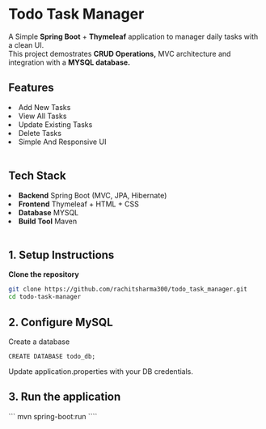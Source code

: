 <h1>Todo Task Manager</h1>
<p>
  A Simple <b>Spring Boot</b> + <b>Thymeleaf</b> application to manager daily tasks with a clean UI.<br>
  This project demostrates <b>CRUD Operations,</b> MVC architecture and integration with a <b>MYSQL database.</b>
</p>

<h2>Features</h2>
<li>Add New Tasks</li>
<li>View All Tasks</li>
<li>Update Existing Tasks</li>
<li>Delete Tasks</li>
<li>Simple And Responsive UI</li>
<br>

<h2>Tech Stack</h2>
<li><b>Backend</b> Spring Boot (MVC, JPA, Hibernate)</li>
<li><b>Frontend</b> Thymeleaf + HTML + CSS</li>
<li><b>Database</b> MYSQL</li>
<li><b>Build Tool</b> Maven</li>
<br>

<h2>1. Setup Instructions</h2>
<p><b>Clone the repository</b></p>

```bash
git clone https://github.com/rachitsharma300/todo_task_manager.git
cd todo-task-manager
```
<h2><b>2. Configure MySQL</b></h2>
<p>Create a database</p>

```
CREATE DATABASE todo_db;
```
<p>Update application.properties with your DB credentials.</p>

<h2>3. Run the application</h2>
```
mvn spring-boot:run
````

